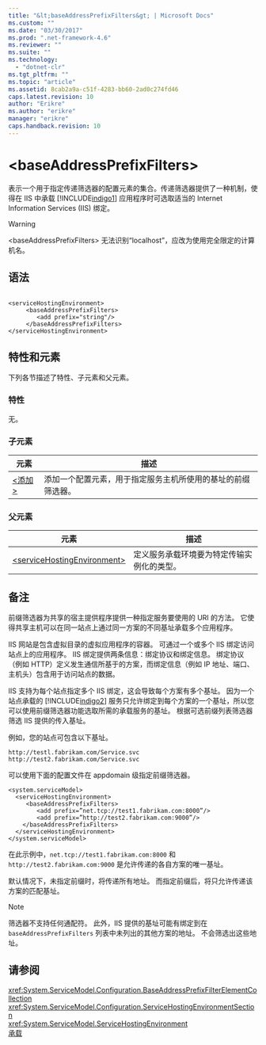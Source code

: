 ```yaml
---
title: "&lt;baseAddressPrefixFilters&gt; | Microsoft Docs"
ms.custom: ""
ms.date: "03/30/2017"
ms.prod: ".net-framework-4.6"
ms.reviewer: ""
ms.suite: ""
ms.technology: 
  - "dotnet-clr"
ms.tgt_pltfrm: ""
ms.topic: "article"
ms.assetid: 8cab2a9a-c51f-4283-bb60-2ad0c274fd46
caps.latest.revision: 10
author: "Erikre"
ms.author: "erikre"
manager: "erikre"
caps.handback.revision: 10
---
```

# &lt;baseAddressPrefixFilters&gt;
表示一个用于指定传递筛选器的配置元素的集合。传递筛选器提供了一种机制，使得在 IIS 中承载 [!INCLUDE[indigo1](../../../../../includes/indigo1-md.md)] 应用程序时可选取适当的 Internet Information Services \(IIS\) 绑定。  
  
> [!WARNING]
>  \<baseAddressPrefixFilters\> 无法识别“localhost”，应改为使用完全限定的计算机名。  
  
## 语法  
  
```  
  
<serviceHostingEnvironment>  
     <baseAddressPrefixFilters>  
        <add prefix="string"/>  
     </baseAddressPrefixFilters>  
</serviceHostingEnvironment>  
```  
  
## 特性和元素  
 下列各节描述了特性、子元素和父元素。  
  
### 特性  
 无。  
  
### 子元素  
  
|元素|描述|  
|--------|--------|  
|[\<添加\>](../../../../../docs/framework/configure-apps/file-schema/wcf/add-of-baseaddressprefixfilter.md)|添加一个配置元素，用于指定服务主机所使用的基址的前缀筛选器。|  
  
### 父元素  
  
|元素|描述|  
|--------|--------|  
|[\<serviceHostingEnvironment\>](../../../../../docs/framework/configure-apps/file-schema/wcf/servicehostingenvironment.md)|定义服务承载环境要为特定传输实例化的类型。|  
  
## 备注  
 前缀筛选器为共享的宿主提供程序提供一种指定服务要使用的 URI 的方法。  它使得共享主机可以在同一站点上通过同一方案的不同基址承载多个应用程序。  
  
 IIS 网站是包含虚拟目录的虚拟应用程序的容器。  可通过一个或多个 IIS 绑定访问站点上的应用程序。  IIS 绑定提供两条信息：绑定协议和绑定信息。  绑定协议（例如 HTTP）定义发生通信所基于的方案，而绑定信息（例如 IP 地址、端口、主机头）包含用于访问站点的数据。  
  
 IIS 支持为每个站点指定多个 IIS 绑定，这会导致每个方案有多个基址。  因为一个站点承载的 [!INCLUDE[indigo2](../../../../../includes/indigo2-md.md)] 服务只允许绑定到每个方案的一个基址，所以您可以使用前缀筛选器功能选取所需的承载服务的基址。  根据可选前缀列表筛选器筛选 IIS 提供的传入基址。  
  
 例如，您的站点可包含以下基址。  
  
```  
http://testl.fabrikam.com/Service.svc  
http://test2.fabrikam.com/Service.svc  
```  
  
 可以使用下面的配置文件在 appdomain 级指定前缀筛选器。  
  
```  
<system.serviceModel>  
  <serviceHostingEnvironment>  
     <baseAddressPrefixFilters>  
        <add prefix=”net.tcp://test1.fabrikam.com:8000”/>  
        <add prefix=”http://test2.fabrikam.com:9000”/>  
    </baseAddressPrefixFilters>  
  </serviceHostingEnvironment>  
</system.serviceModel>  
```  
  
 在此示例中，`net.tcp://test1.fabrikam.com:8000` 和 `http://test2.fabrikam.com:9000` 是允许传递的各自方案的唯一基址。  
  
 默认情况下，未指定前缀时，将传递所有地址。  而指定前缀后，将只允许传递该方案的匹配基址。  
  
> [!NOTE]
>  筛选器不支持任何通配符。  此外，IIS 提供的基址可能有绑定到在 `baseAddressPrefixFilters` 列表中未列出的其他方案的地址。  不会筛选出这些地址。  
  
## 请参阅  
 <xref:System.ServiceModel.Configuration.BaseAddressPrefixFilterElementCollection>   
 <xref:System.ServiceModel.Configuration.ServiceHostingEnvironmentSection>   
 <xref:System.ServiceModel.ServiceHostingEnvironment>   
 [承载](../../../../../docs/framework/wcf/feature-details/hosting.md)